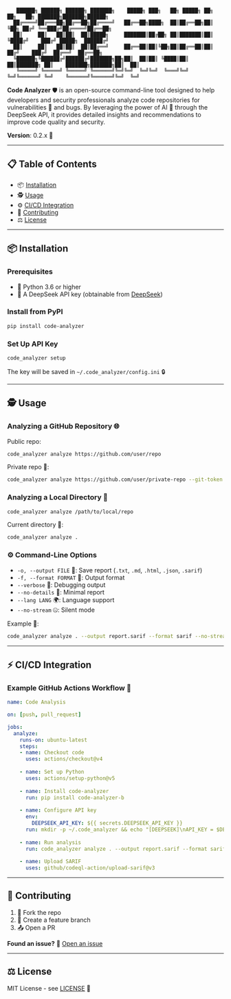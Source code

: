 ```
   ██████╗ ██████╗ ██████╗ ███████╗    █████╗ ███╗   ██╗ █████╗ ██╗   ██╗   ██╗ ███████╗███████╗██████╗ 
  ██╔════╝██╔═══██╗██╔══██╗██╔════╝   ██╔══██╗████╗  ██║██╔══██╗██║   ╚██╗ ██╔╝ ╚══███╔╝██╔════╝██╔══██╗
  ██║     ██║   ██║██║  ██║█████╗     ███████║██╔██╗ ██║███████║██║    ╚████╔╝    ███╔╝ █████╗  ██████╔╝
  ██║     ██║   ██║██║  ██║██╔══╝     ██╔══██║██║╚██╗██║██╔══██║██║      ██╔╝    ███╔╝  ██╔══╝  ██╔══██╗
  ╚██████╗╚██████╔╝██████╔╝███████╗██╗██║  ██║██║ ╚████║██║  ██║███████╗ ██║    ███████╗███████╗██║  ██║
   ╚═════╝ ╚═════╝ ╚═════╝ ╚══════╝╚═╝╚═╝  ╚═╝╚═╝  ╚═══╝╚═╝  ╚═╝╚══════╝ ╚═╝    ╚══════╝╚══════╝╚═╝  ╚═╝
```

**Code Analyzer** 🛡️ is an open-source command-line tool designed to help developers and security professionals analyze code repositories for vulnerabilities 🐛 and bugs. By leveraging the power of AI 🤖 through the DeepSeek API, it provides detailed insights and recommendations to improve code quality and security.

**Version**: 0.2.x 🚀

---

## 📋 Table of Contents

- 📦 [Installation](#installation)
- 🕵️ [Usage](#usage)
- ⚙️ [CI/CD Integration](#cicd-integration)
- 🤝 [Contributing](#contributing)
- ⚖️ [License](#license)

---

## 📦 Installation

### Prerequisites

- 🐍 Python 3.6 or higher
- 🔑 A DeepSeek API key (obtainable from [DeepSeek](https://www.deepseek.com/))

### Install from PyPI

```bash
pip install code-analyzer
```

### Set Up API Key

```bash
code_analyzer setup
```
The key will be saved in `~/.code_analyzer/config.ini` 🔒

---

## 🕵️ Usage

### Analyzing a GitHub Repository 🌐

Public repo:
```bash
code_analyzer analyze https://github.com/user/repo
```

Private repo 🔐:
```bash
code_analyzer analyze https://github.com/user/private-repo --git-token YOUR_TOKEN
```

### Analyzing a Local Directory 📂

```bash
code_analyzer analyze /path/to/local/repo
```

Current directory 🔄:
```bash
code_analyzer analyze .
```

### ⚙️ Command-Line Options

- `-o, --output FILE` 💾: Save report (`.txt`, `.md`, `.html`, `.json`, `.sarif`)
- `-f, --format FORMAT` 🎨: Output format
- `--verbose` 📢: Debugging output
- `--no-details` 🚫: Minimal report
- `--lang LANG` 🌍: Language support
- `--no-stream` 🤐: Silent mode

Example 🧪:
```bash
code_analyzer analyze . --output report.sarif --format sarif --no-stream --lang uz
```

---

## ⚡ CI/CD Integration

### Example GitHub Actions Workflow 🤖

```yaml
name: Code Analysis

on: [push, pull_request]

jobs:
  analyze:
    runs-on: ubuntu-latest
    steps:
    - name: Checkout code 
      uses: actions/checkout@v4
    
    - name: Set up Python 
      uses: actions/setup-python@v5
    
    - name: Install code-analyzer 
      run: pip install code-analyzer-b
    
    - name: Configure API key 
      env:
        DEEPSEEK_API_KEY: ${{ secrets.DEEPSEEK_API_KEY }}
      run: mkdir -p ~/.code_analyzer && echo "[DEEPSEEK]\nAPI_KEY = $DEEPSEEK_API_KEY" > ~/.code_analyzer/config.ini
    
    - name: Run analysis 
      run: code_analyzer analyze . --output report.sarif --format sarif --no-stream --lang en
    
    - name: Upload SARIF 
      uses: github/codeql-action/upload-sarif@v3
```

---

## 🤝 Contributing

1. 🍴 Fork the repo
2. 🌱 Create a feature branch
3. 📤 Open a PR

**Found an issue?** 🐛 [Open an issue](https://github.com/BotirBakhtiyarov/code_analyzer-b/issues)

---

## ⚖️ License

MIT License - see [LICENSE](LICENSE) 📜
